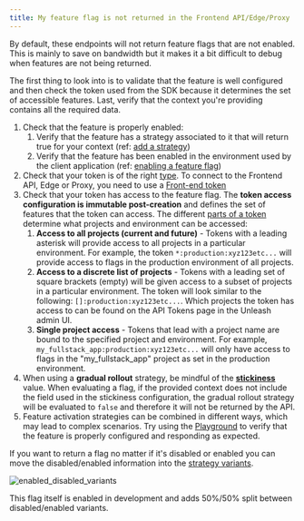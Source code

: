 ```yaml
---
title: My feature flag is not returned in the Frontend API/Edge/Proxy
---
```


By default, these endpoints will not return feature flags that are not enabled. This is mainly to save on bandwidth but it makes it a bit difficult to debug when features are not being returned. 

The first thing to look into is to validate that the feature is well configured and then check the token used from the SDK because it determines the set of accessible features. Last, verify that the context you're providing contains all the required data.

1. Check that the feature is properly enabled: 
    1. Verify that the feature has a strategy associated to it that will return true for your context (ref: [add a strategy](/how-to/how-to-create-feature-toggles#step-2))
    1. Verify that the feature has been enabled in the environment used by the client application (ref: [enabling a feature flag](/how-to/how-to-create-feature-toggles#step-3))
1. Check that your token is of the right [type](/reference/api-tokens-and-client-keys.mdx). To connect to the Frontend API, Edge or Proxy, you need to use a [Front-end token](/reference/api-tokens-and-client-keys#front-end-tokens)
1. Check that your token has access to the feature flag. The **token access configuration is immutable post-creation** and defines the set of features that the token can access. The different [parts of a token](/reference/api-tokens-and-client-keys#version-2) determine what projects and environment can be accessed:
    1. **Access to all projects (current and future)** - Tokens with a leading asterisk will provide access to all projects in a particular environment. For example, the token `*:production:xyz123etc...` will provide access to flags in the production environment of all projects.
    1. **Access to a discrete list of projects** - Tokens with a leading set of square brackets (empty) will be given access to a subset of projects in a particular environment. The token will look similar to the following: `[]:production:xyz123etc...`. Which projects the token has access to can be found on the API Tokens page in the Unleash admin UI.
    1. **Single project access** - Tokens that lead with a project name are bound to the specified project and environment. For example, `my_fullstack_app:production:xyz123etc...` will only have access to flags in the "my_fullstack_app" project as set in the production environment.
1. When using a **gradual rollout** strategy, be mindful of the **[stickiness](/reference/stickiness)** value. When evaluating a flag, if the provided context does not include the field used in the stickiness configuration, the gradual rollout strategy will be evaluated to `false` and therefore it will not be returned by the API.
1. Feature activation strategies can be combined in different ways, which may lead to complex scenarios. Try using the [Playground](/reference/playground.mdx) to verify that the feature is properly configured and responding as expected.


If you want to return a flag no matter if it's disabled or enabled you can move the disabled/enabled information into the [strategy variants](/reference/strategy-variants).

![enabled_disabled_variants](/img/enabled-disabled-variants.png 'Using enabled and disabled variants')

This flag itself is enabled in development and adds 50%/50% split between disabled/enabled variants.
